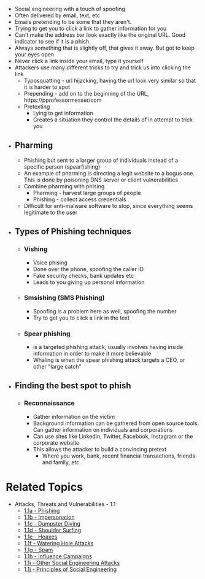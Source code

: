- Social engineering with a touch of spoofing
- Often delivered by email, text, etc
- Emails pretending to be some that they aren't.
- Trying to get you to click a link to gather information for you
- Can't make the address bar look exactly like the original URL. Good indicator to see if it is a phish
- Always something that is slightly off, that gives it away. But got to keep your eyes open
- Never click a link inside your email, type it yourself
- Attackers use many different tricks to try and trick us into clicking the link
	- Typosquatting - url hijacking, having the url look very similar so that it is harder to spot
	- Prepending - add on to the beginning of the URL, https://pprofessormesser/com
	- Pretexting
		- Lying to get information
		- Creates a situation they control the details of in attempt to trick you
- ## Pharming
	- Phishing but sent to a larger group of individuals instead of a specific person (spearfishing)
	- An example of pharming is directing a legit website to a bogus one. This is done by poisoning DNS server or client vulnerabilities
	- Combine pharming with phising
		- Pharming - harvest large groups of people
		- Phishing - collect access credentials
	- Difficult for anti-malware software to stop, since everything seems legitimate to the user
- ## Types of Phishing techniques
	- ### Vishing
		- Voice phising
		- Done over the phone, spoofing the caller ID
		- Fake security checks, bank updates etc
		- Leads to you giving up personal information
	- ### Smsishing (SMS Phishing)
		- Spoofing is a problem here as well, spoofing the  number
		- Try to get you to click a link in the text
	- ### Spear phishing
		- is a targeted phishing attack, usually involves having inside information in order to make it more believable
		- Whaling is when the spear phishing attack targets a CEO, or other "large catch"
- ## Finding the best spot to phish
	- ### Reconnaissance
		- Gather information on the victim
		- Background information can be gathered from open source tools. Can gather information on individuals and corporations
		- Can use sites like Linkedin, Twitter, Facebook, Instagram or the corporate website
		- This allows the attacker to build a convincing pretext
			- Where you work, bank, recent financial transactions, friends and family, etc

# Related Topics
- Attacks, Threats and Vulnerabilities - 1.1
	-  [1.1a - Phishing](1.1a%20-%20Phishing.md) 
	-  [1.1b - Impersonation](1.1b%20-%20Impersonation.md) 
	-  [1.1c - Dumpster Diving](1.1c%20-%20Dumpster%20Diving.md)
	-  [1.1d - Shoulder Surfing](1.1d%20-%20Shoulder%20Surfing.md)
	- [1.1e - Hoaxes](1.1e%20-%20Hoaxes.md)
	- [1.1f - Watering Hole Attacks](1.1f%20-%20Watering%20Hole%20Attacks.md)
	- [1.1g - Spam](1.1g%20-%20Spam.md)
	- [1.1h - Influence Campaigns](1.1h%20-%20Influence%20Campaigns.md)
	- [1.1i - Other Social Engineering Attacks](1.1i%20-%20Other%20Social%20Engineering%20Attacks.md)
	- [1.1j - Principles of Social Engineering](1.1j%20-%20Principles%20of%20Social%20Engineering.md)